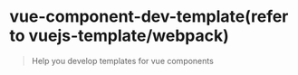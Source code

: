 # vue-component-dev-template(refer to vuejs-template/webpack)

> Help you develop templates for vue components
